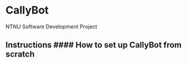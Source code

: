# CallyBot
NTNU Software Development Project
## Instructions #### How to set up CallyBot from scratch 
